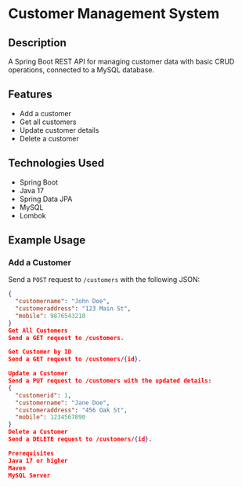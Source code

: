 # **Customer Management System**

## Description
A Spring Boot REST API for managing customer data with basic CRUD operations, connected to a MySQL database.

## Features
- Add a customer
- Get all customers
- Update customer details
- Delete a customer

## Technologies Used
- Spring Boot
- Java 17
- Spring Data JPA
- MySQL
- Lombok

## Example Usage

### Add a Customer
Send a `POST` request to `/customers` with the following JSON:
```json
{
  "customername": "John Doe",
  "customeraddress": "123 Main St",
  "mobile": 9876543210
}
Get All Customers
Send a GET request to /customers.

Get Customer by ID
Send a GET request to /customers/{id}.

Update a Customer
Send a PUT request to /customers with the updated details:
{
  "customerid": 1,
  "customername": "Jane Doe",
  "customeraddress": "456 Oak St",
  "mobile": 1234567890
}
Delete a Customer
Send a DELETE request to /customers/{id}.

Prerequisites
Java 17 or higher
Maven
MySQL Server
